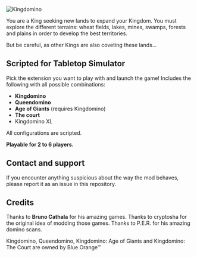 ![Kingdomino](https://i.imgur.com/fw1csNN.png)

You are a King seeking new lands to expand your Kingdom. You must explore the different terrains: wheat fields, lakes, mines, swamps, forests and plains in order to develop the best territories.

But be careful, as other Kings are also coveting these lands...

## Scripted for Tabletop Simulator

Pick the extension you want to play with and launch the game!
Includes the following with all possible combinations:
 - **Kingdomino**
 - **Queendomino**
 - **Age of Giants** (requires Kingdomino)
 - **The court**
 - Kingdomino XL

All configurations are scripted.

**Playable for 2 to 6 players.**

## Contact and support
If you encounter anything suspicious about the way the mod behaves, please report it as an issue in this repository.

## Credits
Thanks to **Bruno Cathala** for his amazing games.
Thanks to cryptosha for the original idea of modding those games.
Thanks to P.E.R. for his amazing domino scans.

Kingdomino, Queendomino, Kingdomino: Age of Giants and Kingdomino: The Court are owned by Blue Orange™
